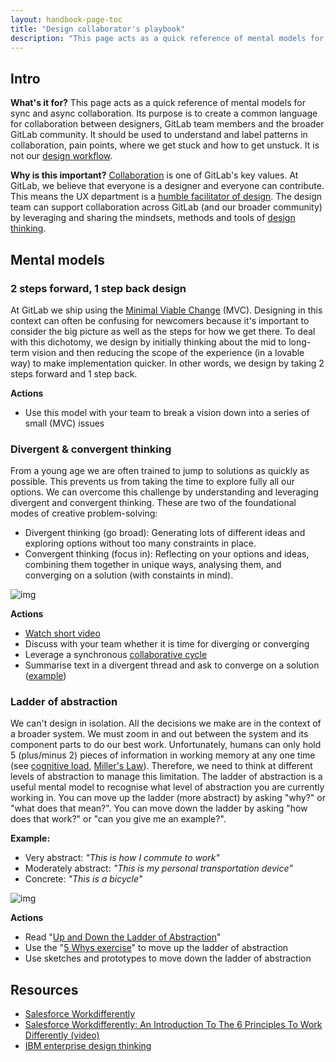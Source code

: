 ```yaml
---
layout: handbook-page-toc
title: "Design collaborator's playbook"
description: "This page acts as a quick reference of mental models for sync and async collaboration."
---
```



## Intro

**What's it for?**
This page acts as a quick reference of mental models for sync and async collaboration. Its purpose is to create a common language for collaboration between designers, GitLab team members and the broader GitLab community. It should be used to understand and label patterns in collaboration, pain points, where we get stuck and how to get unstuck. It is not our [design workflow](/handbook/engineering/ux/ux-designer/).

**Why is this important?**
[Collaboration](/handbook/values/#collaboration) is one of GitLab's key values. At GitLab, we believe that everyone is a designer and everyone can contribute. This means the UX department is a [humble facilitator of design](/handbook/engineering/ux/#were-humble-facilitators-of-user-experience-design). The design team can support collaboration across GitLab (and our broader community) by leveraging and sharing the mindsets, methods and tools of [design thinking](https://en.wikipedia.org/wiki/Design_thinking). 

## Mental models

### 2 steps forward, 1 step back design

At GitLab we ship using the [Minimal Viable Change](/handbook/product/product-principles/#the-minimal-viable-change-mvc) (MVC). Designing in this context can often be confusing for newcomers because it's important to consider the big picture as well as the steps for how we get there. To deal with this dichotomy, we design by initially thinking about the mid to long-term vision and then reducing the scope of the experience (in a lovable way) to make implementation quicker. In other words, we design by taking 2 steps forward and 1 step back. 

**Actions**
- Use this model with your team to break a vision down into a series of small (MVC) issues

### Divergent & convergent thinking

From a young age we are often trained to jump to solutions as quickly as possible. This prevents us from taking the time to explore fully all our options. We can overcome this challenge by understanding and leveraging divergent and convergent thinking. These are two of the foundational modes of creative problem-solving:
- Divergent thinking (go broad): Generating lots of different ideas and exploring options without too many constraints in place.
- Convergent thinking (focus in): Reflecting on your options and ideas, combining them together in unique ways, analysing them, and converging on a solution (with constaints in mind).

![img](https://pbs.twimg.com/media/Bmn3FOVCQAAt_r7.jpg)

**Actions**
- [Watch short video](https://www.youtube.com/watch?v=xjE2RV6IQzo) 
- Discuss with your team whether it is time for diverging or converging
- Leverage a synchronous [collaborative cycle](https://play.vidyard.com/riqHqfWV8XFpXM9c1vYEEG)
- Summarise text in a divergent thread and ask to converge on a solution ([example](https://gitlab.com/gitlab-org/gitlab-design/-/issues/817#note_335745932))

### Ladder of abstraction

We can't design in isolation. All the decisions we make are in the context of a broader system. We must zoom in and out between the system and its component parts to do our best work. Unfortunately, humans can only hold 5 (plus/minus 2) pieces of information in working memory at any one time (see [cognitive load](https://www.mindtools.com/pages/article/cognitive-load-theory.htm), [Miller's Law](https://lawsofux.com/millers-law)). Therefore, we need to think at different levels of abstraction to manage this limitation. The ladder of abstraction is a useful mental model to recognise what level of abstraction you are currently working in. You can move up the ladder (more abstract) by asking "why?" or "what does that mean?". You can move down the ladder by asking "how does that work?" or "can you give me an example?".

**Example:**
- Very abstract: *"This is how I commute to work"*
- Moderately abstract: *"This is my personal transportation device"*
- Concrete: *"This is a bicycle"*

![img](https://miro.medium.com/max/1024/0*Z4Xl09fXVXepGCGD.png)

**Actions**
- Read "[Up and Down the Ladder of Abstraction](https://medium.com/@tombarrett/up-and-down-the-ladder-of-abstraction-cb73533be751)"
- Use the "[5 Whys exercise](https://toolbox.hyperisland.com/the-5-whys)" to move up the ladder of abstraction
- Use sketches and prototypes  to move down the ladder of abstraction

## Resources

- [Salesforce Workdifferently](https://www.salesforce.com/workdifferently/)
- [Salesforce Workdifferently: An Introduction To The 6 Principles To Work Differently (video)](https://www.salesforce.com/video/3642076/)
- [IBM enterprise design thinking](https://www.ibm.com/design/thinking/)

